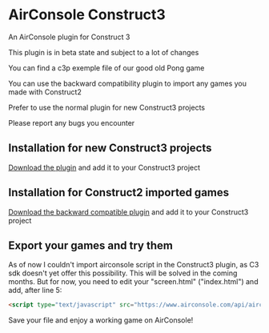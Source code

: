 # AirConsole Construct3
An AirConsole plugin for Construct 3

This plugin is in beta state and subject to a lot of changes

You can find a c3p exemple file of our good old Pong game

You can use the backward compatibility plugin to import any games you made with Construct2

Prefer to use the normal plugin for new Construct3 projects

Please report any bugs you encounter

## Installation for new Construct3 projects
[Download the plugin](plugin/airconsole.c3addon) and add it to your Construct3 project

## Installation for Construct2 imported games
[Download the backward compatible plugin](backwardCompatibility/c3airconsole-backcomp.c3addon) and add it to your Construct3 project


## Export your games and try them
As of now I couldn't import airconsole script in the Construct3 plugin, as C3 sdk doesn't yet offer this possibility. This will be solved in the coming months. But for now, you need to edit your "screen.html" ("index.html") and add, after line 5:

```html
<script type="text/javascript" src="https://www.airconsole.com/api/airconsole-1.7.0.js"></script>
```

Save your file and enjoy a working game on AirConsole!
